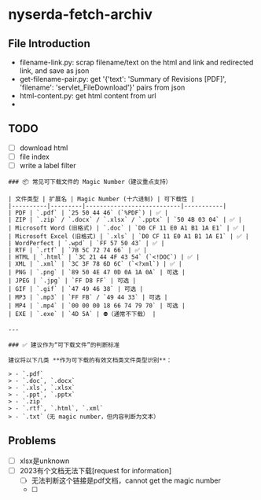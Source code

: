 # nyserda-fetch-archiv

## File Introduction

- filename-link.py: scrap filename/text on the html and link and redirected link, and save as json
- get-filename-pair.py: get '{'text': 'Summary of Revisions [PDF]', 'filename': 'servlet_FileDownload'}' pairs from json
- html-content.py: get html content from url
- 

## TODO

- [ ] download html
- [ ] file index
- [ ] write a label filter

[//]: # (- [ ] html structure)

[//]: # (  - [ ] clean paragraphs text)

[//]: # (  - [ ] clean documents name)

[//]: # (  - [ ] check is pdf link, other files link or html link)

    ### 📦 常见可下载文件的 Magic Number（建议重点支持）

    | 文件类型 | 扩展名 | Magic Number (十六进制) | 可下载性 |
    |----------|---------|---------------------------|-----------|
    | PDF | `.pdf` | `25 50 44 46` (`%PDF`) | ✅ |
    | ZIP | `.zip` / `.docx` / `.xlsx` / `.pptx` | `50 4B 03 04` | ✅ |
    | Microsoft Word (旧格式) | `.doc` | `D0 CF 11 E0 A1 B1 1A E1` | ✅ |
    | Microsoft Excel (旧格式) | `.xls` | `D0 CF 11 E0 A1 B1 1A E1` | ✅ |
    | WordPerfect | `.wpd` | `FF 57 50 43` | ✅ |
    | RTF | `.rtf` | `7B 5C 72 74 66` | ✅ |
    | HTML | `.html` | `3C 21 44 4F 43 54` (`<!DOC`) | ✅ |
    | XML | `.xml` | `3C 3F 78 6D 6C` (`<?xml`) | ✅ |
    | PNG | `.png` | `89 50 4E 47 0D 0A 1A 0A` | 可选 |
    | JPEG | `.jpg` | `FF D8 FF` | 可选 |
    | GIF | `.gif` | `47 49 46 38` | 可选 |
    | MP3 | `.mp3` | `FF FB` / `49 44 33` | 可选 |
    | MP4 | `.mp4` | `00 00 00 18 66 74 79 70` | 可选 |
    | EXE | `.exe` | `4D 5A` | ⛔（通常不下载） |

    ---

    ### ✅ 建议作为“可下载文件”的判断标准

    建议将以下几类 **作为可下载的有效文档类文件类型识别**：

    > - `.pdf`
    > - `.doc`, `.docx`
    > - `.xls`, `.xlsx`
    > - `.ppt`, `.pptx`
    > - `.zip`
    > - `.rtf`, `.html`, `.xml`
    > - `.txt`（无 magic number，但内容判断为文本）


## Problems

- [ ] xlsx是unknown
- [ ] 2023有个文档无法下载[request for information]
  - [ ] 无法判断这个链接是pdf文档，cannot get the magic number
  - [ ] 